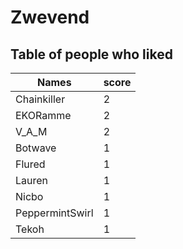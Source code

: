 # Zwevend
## Table of people who liked
Names | score
--- | ---
Chainkiller | 2
EKORamme | 2
V_A_M | 2
Botwave | 1
Flured | 1
Lauren | 1
Nicbo | 1
PeppermintSwirl | 1
Tekoh | 1

